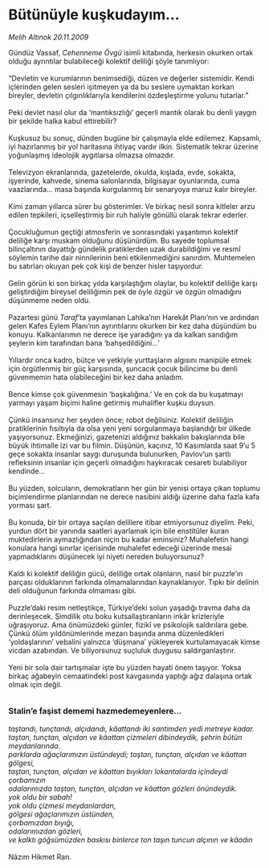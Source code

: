 # Bütünüyle kuşkudayım...

*Melih Altınok 20.11.2009*

<div class="taraf_structure_2col_1zq">
<div class="margen_n">



 <p>Gündüz Vassaf, <i>Cehenneme Övgü</i> isimli kitabında, herkesin okurken ortak olduğu ayrıntılar bulabileceği kolektif deliliği şöyle tanımlıyor: <br/><br/>“Devletin ve kurumlarının benimsediği, düzen ve değerler sistemidir. Kendi içlerinden gelen sesleri işitmeyen ya da bu seslere uymaktan korkan bireyler, devletin çılgınlıklarıyla kendilerini özdeşleştirme yolunu tutarlar.” <br/><br/>Peki devlet nasıl olur da ‘mantıksızlığı’ geçerli mantık olarak bu denli yaygın bir şekilde halka kabul ettirebilir? <br/><br/>Kuşkusuz bu sonuç, dünden bugüne bir çalışmayla elde edilemez. Kapsamlı, iyi hazırlanmış bir yol haritasına ihtiyaç vardır ilkin. Sistematik tekrar üzerine yoğunlaşmış ideolojik aygıtlarsa olmazsa olmazdır. <br/><br/>Televizyon ekranlarında, gazetelerde, okulda, kışlada, evde, sokakta, işyerinde, kahvede, sinema salonlarında, bilgisayar oyunlarında, cuma vaazlarında... masa başında kurgulanmış bir senaryoya maruz kalır bireyler. <br/><br/>Kimi zaman yıllarca sürer bu gösterimler. Ve birkaç nesil sonra kitleler arzu edilen tepkileri, içselleştirmiş bir ruh haliyle gönüllü olarak tekrar ederler. <br/><br/>Çocukluğumun geçtiği atmosferin ve sonrasındaki yaşantımın kolektif deliliğe karşı muskam olduğunu düşünürdüm. Bu sayede toplumsal bilinçaltının dayattığı gündelik pratiklerden uzak durabildiğimi ve resmî söylemin tarihe dair ninnilerinin beni etkilenmediğini sanırdım. Muhtemelen bu satırları okuyan pek çok kişi de benzer hisler taşıyordur. <br/><br/>Gelin görün ki son birkaç yılda karşılaştığım olaylar, bu kolektif deliliğe karşı geliştirdiğim bireysel deliliğimin pek de öyle özgür ve özgün olmadığını düşünmeme neden oldu. <br/><br/>Pazartesi günü <i>Taraf</i>’ta yayımlanan Lahika’nın Harekât Planı’nın ve ardından gelen Kafes Eylem Planı’nın ayrıntılarını okurken bir kez daha düşündüm bu konuyu. Kalkanlarımın ne derece işe yaradığını ya da kalkan sandığım şeylerin kim tarafından bana ‘bahşedildiğini...’ <br/><br/>Yıllardır onca kadro, bütçe ve yetkiyle yurttaşların algısını manipüle etmek için örgütlenmiş bir güç karşısında, şuncacık çocuk bilincime bu denli güvenmemin hata olabileceğini bir kez daha anladım. <br/><br/>Bence kimse çok güvenmesin ‘başkalığına.’ Ve en çok da bu kuşatmayı yarmayı yaşam biçimi haline getirmiş muhalifler kuşku duysun. <br/><br/>Çünkü insansınız her şeyden önce; robot değilsiniz. Kolektif deliliğin pratiklerinin fısıltıyla da olsa yeni yeni sorgulanmaya başlandığı bir ülkede yaşıyorsunuz. Ekmeğinizi, gazetenizi aldığınız bakkalın bakışlarında bile büyük ihtimalle izi var bu filmin. Düşünün, kaçınız, 10 Kasımlarda saat 9’u 5 geçe sokakta insanlar saygı duruşunda bulunurken, Pavlov’un şartlı refleksinin insanlar için geçerli olmadığını haykıracak cesareti bulabiliyor kendinde... <br/><br/>Bu yüzden, solcuların, demokratların her gün bir yenisi ortaya çıkan toplumu biçimlendirme planlarından ne derece nasibini aldığı üzerine daha fazla kafa yorması şart. <br/><br/>Bu konuda, bir bir ortaya saçılan delillere itibar etmiyorsunuz diyelim. Peki, yurdun dört bir yanında saatleri ayarlamak için bile enstitüler kuran muktedirlerin aymazlığından niçin bu kadar eminsiniz? Muhalefetin hangi konulara hangi sınırlar içerisinde muhalefet edeceği üzerinde mesai yapmadıklarını düşünecek iyi niyeti nereden buluyorsunuz? <br/><br/>Kaldı ki kolektif deliliğin gücü, deliliğe ortak olanların, nasıl bir puzzle’ın parçası olduklarının farkında olmamalarından kaynaklanıyor. Tıpkı bir delinin deli olduğunun farkında olmaması gibi. <br/><br/>Puzzle’daki resim netleştikçe, Türkiye’deki solun yaşadığı travma daha da derinleşecek. Şimdilik otu boku kutsallaştıranların inkâr krizleriyle uğraşıyoruz. Ama önümüzdeki günler, fizikî ve psikolojik saldırılara gebe. Çünkü ölüm yıldönümlerinde mezarı başında anma düzenledikleri ‘yoldaşlarının’ vebalini yalnızca ‘düşmana’ yükleyerek kurtulamayacak kimse vicdan azabından. Ve biliyorsunuz suçluluk duygusu saldırganlaştırır. <br/><br/>Yeni bir sola dair tartışmalar işte bu yüzden hayati önem taşıyor. Yoksa birkaç ağabeyin cemaatindeki post kavgasında yaptığı ağız dalaşına ortak olmak için değil.<b> <br/><br/><br/><font size="3">Stalin’e faşist dememi hazmedemeyenlere...</font></b><i> <br/><br/>taştandı, tunçtandı, alçıdandı, kâattandı iki santimden yedi metreye kadar. <br/>taştan, tunçtan, alçıdan ve kâattan çizmeleri dibindeydik, şehrin bütün meydanlarında. <br/>parklarda ağaçlarımızın üstündeydi; taştan, tunçtan, alçıdan ve kâattan gölgesi, <br/>taştan, tunçtan, alçıdan ve kâattan bıyıkları lokantalarda içindeydi çorbamızın <br/>odalarımızda taştan, tunçtan, alçıdan ve kâattan gözleri önündeydik. <br/>yok oldu bir sabah! <br/>yok oldu çizmesi meydanlardan, <br/>gölgesi ağaçlarımızın üstünden, <br/>çorbamızdan bıyığı, <br/>odalarımızdan gözleri, <br/>ve kalktı göğsümüzden baskısı binlerce ton taşın tuncun alçının ve kâadın</i> <br/><br/>Nâzım Hikmet Ran. </p>
<br/>
<br/>
<br/>



<br/>


<div id="taraf_not">
</div>

</div>


</div>
